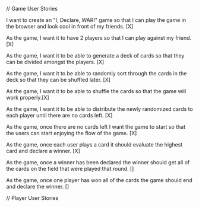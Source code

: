// Game User Stories

I want to create an "I, Declare, WAR!" game so that I can play the game in the browser and look cool in front of my friends. [X]

As the game, I want it to have 2 players so that I can play against my friend. [X]

As the game, I want it to be able to generate a deck of cards so that they can be divided amongst the players. [X]

As the game, I want it to be able to randomly sort through the cards in the deck so that they can be shuffled later. [X]

As the game, I want it to be able to shuffle the cards so that the game will work properly.[X]

As the game, I want it to be able to distribute the newly randomized cards to each player until there are no cards left. [X]

As the game, once there are no cards left I want the game to start so that the users can start enjoying the flow of the game. [X]

As the game, once each user plays a card it should evaluate the highest card and declare a winner. [X]

As the game, once a winner has been declared the winner should get all of the cards on the field that were played that round. []

As the game, once one player has won all of the cards the game should end and declare the winner. []

// Player User Stories
